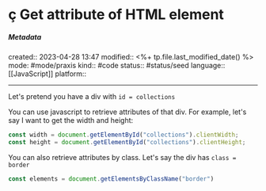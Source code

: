 # ç Get attribute of HTML element

##### Metadata
created:: 2023-04-28 13:47
modified:: <%+ tp.file.last_modified_date() %>
mode: #mode/praxis 
kind:: #code
status:: #status/seed
language:: [[JavaScript]]
platform::
***

Let's pretend you have a div with `id = collections`

You can use javascript to retrieve attributes of that div. For example, let's say I want to get the width and height:

```javascript
const width = document.getElementById("collections").clientWidth;
const height = document.getElementById("collections").clientHeight;
```

You can also retrieve attributes by class. Let's say the div has `class = border`

```javascript
const elements = document.getElementsByClassName("border")
```

